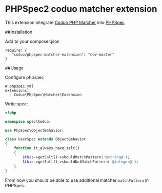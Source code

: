 # PHPSpec2 coduo matcher extension

This extension integrate [Coduo PHP Matcher](https://github.com/coduo/php-matcher) into [PHPSpec](https://github.com/phpspec/phpspec)

##Installation

Add to your composer.json

```
require: {
   "coduo/phpspec-matcher-extension": "dev-master"
}
```

##Usage

Configure phpspec

```
# phpspec.yml
extensions:
  - Coduo\PhpSpec\Matcher\Extension
```

Write spec:

```php
<?php

namespace spec\Coduo;

use PhpSpec\ObjectBehavior;

class UserSpec extends ObjectBehavior
{
    function it_always_have_salt()
    {
        $this->getSalt()->shouldMatchPattern('@string@');
        $this->getSalt()->shouldNotMatchPattern('@integer@');
    }
}
```

From now you should be able to use additional matcher ``matchPattern`` in PHPSpec.
